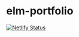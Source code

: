 # elm-portfolio
[![Netlify Status](https://api.netlify.com/api/v1/badges/bb446ba8-d35a-4bd8-9339-e675fa797e53/deploy-status)](https://app.netlify.com/sites/trusting-spence-f285fa/deploys)
